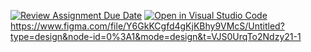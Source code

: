 [![Review Assignment Due Date](https://classroom.github.com/assets/deadline-readme-button-24ddc0f5d75046c5622901739e7c5dd533143b0c8e959d652212380cedb1ea36.svg)](https://classroom.github.com/a/_YGgXMsD)
[![Open in Visual Studio Code](https://classroom.github.com/assets/open-in-vscode-718a45dd9cf7e7f842a935f5ebbe5719a5e09af4491e668f4dbf3b35d5cca122.svg)](https://classroom.github.com/online_ide?assignment_repo_id=12635677&assignment_repo_type=AssignmentRepo)
https://www.figma.com/file/Y6GkKCgfd4gKjKBhy9VMcS/Untitled?type=design&node-id=0%3A1&mode=design&t=VJS0UrqTo2Ndzy21-1
